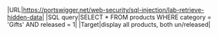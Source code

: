 |URL|https://portswigger.net/web-security/sql-injection/lab-retrieve-hidden-data|
|SQL query|SELECT * FROM products WHERE category = 'Gifts' AND released = 1|
|Target|display all products, both un/released|
